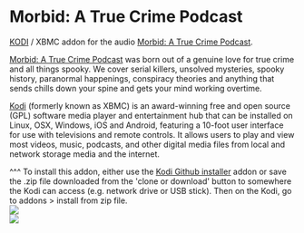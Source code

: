 Morbid: A True Crime Podcast<br>
=============================

<a href="www.kodi.tv">KODI</a> / XBMC addon for the audio <a href="https://www.morbidpodcast.com/">Morbid: A True Crime Podcast</a>.

<a href="https://www.morbidpodcast.com/">Morbid: A True Crime Podcast</a> was born out of a genuine love for true crime and all things spooky. We cover serial killers, unsolved mysteries, spooky history, paranormal happenings, conspiracy theories and anything that sends chills down your spine and gets your mind working overtime.<br>

<a href="www.kodi.tv">Kodi</a> (formerly known as XBMC) is an award-winning free and open source (GPL) software media player and entertainment hub that can be installed on Linux, OSX, Windows, iOS and Android, featuring a 10-foot user interface for use with televisions and remote controls. It allows users to play and view most videos, music, podcasts, and other digital media files from local and network storage media and the internet.<br>

^^^ To install this addon, either use the <a href="https://www.tvaddons.co/github-browser-kodi/">Kodi Github installer</a> addon or save the .zip file downloaded from the 'clone or download' button to somewhere the Kodi can access (e.g. network drive or USB stick). Then on the Kodi, go to addons > install from zip file.<br>
<a href="https://www.morbidpodcast.com"><img src="https://images.squarespace-cdn.com/content/5c2e8a84372b96d2491fec2c/1546556806188-TX2D7ASHP5MB3XKNGEV5/20180901_160534.jpg?content-type=image%2Fjpeg"><br><a href="http://www.kodi.tv"><img src="https://kodi.tv/sites/default/files/page/field_image/about--devices.jpg">
